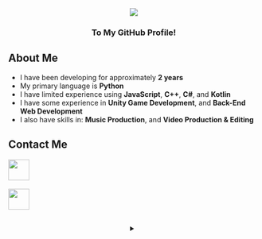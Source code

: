 <div align="center">
  <img src="https://github.com/OneBigUnit/OneBigUnit/blob/main/Welcome Gif.gif">
  <br>
  <h3> To My GitHub Profile! </h3>
</div>


## About Me

* I have been developing for approximately **2 years**
* My primary language is **Python**
* I have limited experience using **JavaScript**, **C++**, **C#**, and **Kotlin**
* I have some experience in **Unity Game Development**, and **Back-End Web Development**
* I also have skills in: **Music Production**, and **Video Production & Editing**


## Contact Me

<code><a href="https://discordapp.com/users/380798738295422978"><img src="https://img.icons8.com/color/48/000000/discord-logo.png" height="42"></a></code>
<br>
<br>
<code><a href="mailto:kieran.lock@ymail.com"><img src="https://img.icons8.com/color/48/000000/yahoo-mail-app.png" height="42"></a></code>


##

<div align="center">
  <details>
    <h1> <b> Thanks for visting! </b> </h1>
    <summary></summary>
    <img src="https://media0.giphy.com/media/9eM1SWnqjrc40/200.gif" align="center">
  </details>
</div>
